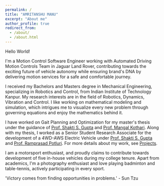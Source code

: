 ```yaml
---
permalink: /
title: "AMRITANSHU MANU"
excerpt: "About me"
author_profile: true
redirect_from:
  - /about/
  - /about.html
---
```


Hello World!

I'm a Motion Control Software Engineer working with Automated Driving Motion Controls Team in Jaguar Land Rover, contributing towards the exciting future of vehicle autonomy while ensuring brand's DNA by delivering motion services for a safe and comfortable journey.

I received my Bachelors and Masters degree in Mechanical Engineering, specializing in Robotics and Control, from Indian Institute of Technology Kanpur. My research interests are in the field of Robotics, Dynamics, Vibration and Control. I like working on mathematical modeling and simulation, which intrigues me to visualize every new problem through governing equations and enjoy the mathematics behind it.

<!-- The best part of the research is when you just smile at a challenging problem realizing the scope of the problem and the learning through the process. -->

<!-- I'm currently working on "Gait Planning and Optimization for a Biped, using concepts of Geometric Control". -->

<!-- Being an automotive enthusiast, my college life was mainly spent in building various full-scale vehicles, be it a 4WD-AWS Electric vehicle, a Formula Student vehicle or an All-terrain vehicle.   -->

I have worked on Gait Planning and Optimization for my master's thesis under the guidance of [Prof. Shakti S. Gupta](http://home.iitk.ac.in/~ssgupta/) and [Prof. Mangal Kothari](https://www.iitk.ac.in/aero/mangal/). Along with my thesis, I worked as a Senior Student Research Associate for the development of a 4WD-AWS Electric Vehicle under [Prof. Shakti S. Gupta](http://home.iitk.ac.in/~ssgupta/) and [Prof. Ramprasad Potluri](http://home.iitk.ac.in/~potluri/). For more details about my work, see [Projects](https://praditya.github.io/projects/).<!-- I worked on mathematical modeling of the full car model for suspension design and design of a spaceframe chassis for two passengers. The vehicle is unique in the sense that it involves independent suspension modules for all four wheels which are integrated into a spaceframe chassis, and each module is controlled for steering and drive for maneuvering according to a global objective. -->

I am a motorsport enthusiast, and proudly claims to contribute towards development of five in-house vehicles during my college tenure. Apart from academics, I'm a photography enthusiast and love playing badminton and table-tennis, actively participating in every sport.
<!-- I have worked as a Visiting Scholar in [Unmanned Systems Lab](https://unmanned.tamu.edu/) under [Dr. Srikanth Saripalli](https://engineering.tamu.edu/mechanical/profiles/saripalli.html), on System Identification and Control Design of 18-Wheeled Truck. Also, I've been an active member of [IITK Motorsports](https://iitkms.in/), SAE collegiate team of the campus, throughout my stay. I joined the team in my freshman year and has contributed to building a Formula student vehicle and an All-Terrain vehicle, representing the college in Formula Bharat'18 and Mega ATV Championship'19. For more details about my work, see [Projects](https://praditya.github.io/projects/). -->

<!-- I joined Formula Student team in my freshman year, where I started working in Chassis subsytem. I worked on designing and analysis of a spaceframe chassis for Formula prototype vehicle. In my sophomore year, I worked on manufacturing of the complete vehicle along with lab and field testing of various components, including experimental torsional testing of frame and quasi-static impact testing of non-standard Impact attenuator.   -->

<!-- I've recently developed an interest in Psychology and a habit of reading novels.   -->


'Victory comes from finding opportunities in problems.' - Sun Tzu




